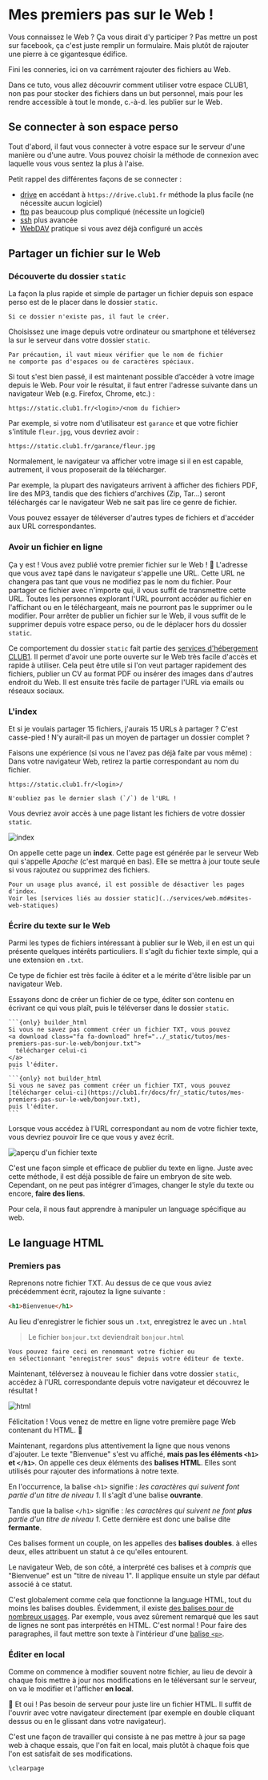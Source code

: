 Mes premiers pas sur le Web !
=============================

Vous connaissez le Web ? Ça vous dirait d'y participer ?
Pas mettre un post sur facebook, ça c'est juste remplir un formulaire.
Mais plutôt de rajouter une pierre à ce gigantesque édifice.


Fini les conneries, ici on va carrément rajouter des fichiers au Web.

Dans ce tuto, vous allez découvrir comment utiliser votre espace CLUB1,
non pas pour stocker des fichiers dans un but personnel,
mais pour les rendre accessible à tout le monde,
c.-à-d. les publier sur le Web.

Se connecter à son espace perso
-------------------------------

Tout d'abord, il faut vous connecter à votre espace sur le serveur d'une manière ou d'une autre.
Vous pouvez choisir la méthode de connexion avec laquelle vous vous sentez la plus à l'aise.

Petit rappel des différentes façons de se connecter :

- [drive](/services/drive.md) en accédant à `https://drive.club1.fr`
méthode la plus facile (ne nécessite aucun logiciel)
- [ftp](/services/ftp.md) pas beaucoup plus compliqué (nécessite un logiciel)
- [ssh](/services/ssh.md) plus avancée
- [WebDAV](/services/webdav.md) pratique si vous avez déjà configuré un accès

Partager un fichier sur le Web
------------------------------

### Découverte du dossier `static`

La façon la plus rapide et simple de partager un fichier depuis son espace perso
est de le placer dans le dossier `static`.

```{note}
Si ce dossier n'existe pas, il faut le créer.
```

Choisissez une image depuis votre ordinateur ou smartphone et
téléversez la sur le serveur dans votre dossier `static`.

```{warning}
Par précaution, il vaut mieux vérifier que le nom de fichier
ne comporte pas d'espaces ou de caractères spéciaux.
```

Si tout s'est bien passé,
il est maintenant possible d’accéder à votre image depuis le Web.
Pour voir le résultat, il faut entrer l'adresse suivante dans un navigateur Web
(e.g. Firefox, Chrome, etc.) :

    https://static.club1.fr/<login>/<nom du fichier>

Par exemple, si votre nom d'utilisateur est `garance` et que votre fichier s'intitule `fleur.jpg`, vous devriez avoir :

    https://static.club1.fr/garance/fleur.jpg

Normalement, le navigateur va afficher votre image si il en est capable, autrement,
il vous proposerait de la télécharger.

Par exemple, la plupart des navigateurs arrivent à afficher des fichiers PDF, lire des MP3,
tandis que des fichiers d'archives (Zip, Tar...) seront téléchargés
car le navigateur Web ne sait pas lire ce genre de fichier.

Vous pouvez essayer de téléverser d'autres types de fichiers et d'accéder aux URL correspondantes.

### Avoir un fichier en ligne

Ça y est ! Vous avez publié votre premier fichier sur le Web ! 🎉
L'adresse que vous avez tapé dans le navigateur s'appelle une URL.
Cette URL ne changera pas tant que vous ne modifiez pas le nom du fichier.
Pour partager ce fichier avec n'importe qui,
il vous suffit de transmettre cette URL.
Toutes les personnes explorant l'URL pourront accéder au fichier en l'affichant ou en le téléchargeant,
mais ne pourront pas le supprimer ou le modifier.
Pour arrêter de publier un fichier sur le Web,
il vous suffit de le supprimer depuis votre espace perso,
ou de le déplacer hors du dossier `static`.

Ce comportement du dossier `static` fait partie des [services d'hébergement CLUB1](/services/web.md).
Il permet d'avoir une porte ouverte sur le Web très facile d'accès et rapide à utiliser.
Cela peut être utile si l'on veut partager rapidement des fichiers,
publier un CV au format PDF ou insérer des images dans d'autres endroit du Web.
Il est ensuite très facile de partager l'URL via emails ou réseaux sociaux.

### L'index

Et si je voulais partager 15 fichiers, j'aurais 15 URLs à partager ? C'est casse-pied !
N'y aurait-il pas un moyen de partager un dossier complet ?

Faisons une expérience (si vous ne l'avez pas déjà faite par vous même) :
Dans votre navigateur Web, retirez la partie correspondant au nom du fichier.

    https://static.club1.fr/<login>/

```{warning}
N'oubliez pas le dernier slash (`/`) de l'URL !
```

Vous devriez avoir accès à une page listant les fichiers de votre dossier `static`.

![index](mes-premiers-pas-sur-le-web/index.jpg)

On appelle cette page un __index__.
Cette page est générée par le serveur Web qui s'appelle *Apache* (c'est marqué en bas).
Elle se mettra à jour toute seule si vous rajoutez ou supprimez des fichiers.

```{note}
Pour un usage plus avancé, il est possible de désactiver les pages d'index.
Voir les [services liés au dossier static](../services/web.md#sites-web-statiques)
```


### Écrire du texte sur le Web

Parmi les types de fichiers intéressant à publier sur le Web,
il en est un qui présente quelques intérêts particuliers.
Il s'agît du fichier texte simple, qui a une extension en `.txt`.

Ce type de fichier est très facile à éditer et a le mérite d'être lisible par un navigateur Web.

Essayons donc de créer un fichier de ce type,
éditer son contenu en écrivant ce qui vous plaît,
puis le téléverser dans le dossier `static`.

````{note}
```{only} builder_html
Si vous ne savez pas comment créer un fichier TXT, vous pouvez
<a download class="fa fa-download" href="../_static/tutos/mes-premiers-pas-sur-le-web/bonjour.txt">
  télécharger celui-ci
</a>
puis l'éditer.
```
```{only} not builder_html
Si vous ne savez pas comment créer un fichier TXT, vous pouvez
[télécharger celui-ci](https://club1.fr/docs/fr/_static/tutos/mes-premiers-pas-sur-le-web/bonjour.txt),
puis l'éditer.
```
````

Lorsque vous accédez à l'URL correspondant au nom de votre fichier texte,
vous devriez pouvoir lire ce que vous y avez écrit.

![aperçu d'un fichier texte](mes-premiers-pas-sur-le-web/screen_002.png)

C'est une façon simple et efficace de publier du texte en ligne.
Juste avec cette méthode, il est déjà possible de faire un embryon de site web.
Cependant, on ne peut pas intégrer d'images,
changer le style du texte ou encore, __faire des liens__.

Pour cela, il nous faut apprendre à manipuler un language spécifique au web.

Le language HTML
----------------

### Premiers pas

Reprenons notre fichier TXT.
Au dessus de ce que vous aviez précédemment écrit, rajoutez la ligne suivante :

```html
<h1>Bienvenue</h1>
```

Au lieu d'enregistrer le fichier sous un `.txt`,
enregistrez le avec un `.html`

> Le fichier `bonjour.txt` deviendrait `bonjour.html`

```{note}
Vous pouvez faire ceci en renommant votre fichier ou
en sélectionnant "enregistrer sous" depuis votre éditeur de texte.
```

Maintenant, téléversez à nouveau le fichier dans votre dossier `static`,
accédez à l'URL correspondante depuis votre navigateur
et découvrez le résultat !

![html](mes-premiers-pas-sur-le-web/screen_003.png)

Félicitation !
Vous venez de mettre en ligne votre première page Web contenant du HTML. 🎉

Maintenant, regardons plus attentivement la ligne que nous venons d'ajouter.
Le texte "Bienvenue" s'est vu affiché,
__mais pas les éléments `<h1>` et `</h1>`__.
On appelle ces deux éléments des __balises HTML__.
Elles sont utilisés pour rajouter des informations à notre texte.

En l'occurrence, la balise `<h1>` signifie :
*les caractères qui suivent font partie d'un titre de niveau&nbsp;1*.
Il s'agît d'une balise __ouvrante__.

Tandis que la balise `</h1>` signifie :
*les caractères qui suivent ne font __plus__ partie d'un titre de niveau&nbsp;1*.
Cette dernière est donc une balise dite __fermante__.

Ces balises forment un couple, on les appelles des __balises doubles__.
à elles deux, elles attribuent un statut à ce qu'elles entourent.

Le navigateur Web, de son côté,
a interprété ces balises et à *compris* que "Bienvenue" est un "titre de niveau&nbsp;1".
Il applique ensuite un style par défaut associé à ce statut.

C'est globalement comme cela que fonctionne la language HTML,
tout du moins les balises doubles.
Évidemment, il existe [des balises pour de nombreux usages](https://developer.mozilla.org/fr/docs/Web/HTML/Element).
Par exemple, vous avez sûrement remarqué que les saut de lignes ne sont pas interprétés en HTML.
C'est normal ! Pour faire des paragraphes, il faut mettre son texte à l'intérieur d'une
[balise `<p>`](https://developer.mozilla.org/fr/docs/Web/HTML/Element/p).


### Éditer en local

Comme on commence à modifier souvent notre fichier,
au lieu de devoir à chaque fois mettre à jour nos modifications en le téléversant sur le serveur,
on va le modifier et l'afficher __en local__.

💫 Et oui ! Pas besoin de serveur pour juste lire un fichier HTML.
Il suffit de l'ouvrir avec votre navigateur directement
(par exemple en double cliquant dessus ou en le glissant dans votre navigateur).

C'est une façon de travailler qui consiste à ne pas mettre à jour sa page web à chaque essais,
que l'on fait en local,
mais plutôt à chaque fois que l'on est satisfait de ses modifications.

```{raw} latex
\clearpage
```
